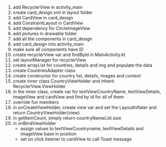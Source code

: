 1. add RecyclerView in activity_main
2. create card_design.xml in layout folder
3. add CardView in card_design 
4. add ConstraintLayout in CardView
5. add dependency for CircleImageView
6. add pictures in drawable folder
7. add all the components in card_design
8. add card_design into activity_main
9. make sure all components have ID
10. create recyclerView var and findById in MainActivity.kt
11. set layoutManager for recyclerView
12. create arrayList for countries, details and img and populate the data
13. create CountriesAdapter class
14. create constructor for country list, details, images and context
15. create inner class CountryViewHolder and inherit RecyclerView.ViewHolder
16. in the inner class, create var for textViewCountryName, textViewDetails, imageView and cardView and find by id for all of them
17. override fun members
18. in onCreateViewHolder, create view var and set the LayoutInflater and return CountryViewHolder(view)
19. in getItemCount, simply return countryNameList.size
20. in onBindViewHolder
    - assign values to textViewCountryname, textViewDetails and imageView base in position
    - set on click listener to cardView to call Toast message